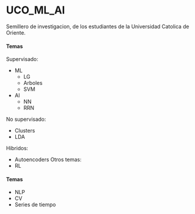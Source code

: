 # UCO_ML_AI
Semillero de investigacion, de los estudiantes de la Universidad Catolica de Oriente.
#### Temas
Supervisado:
  * ML
    * LG
    * Arboles
    * SVM
  * AI
    * NN
    * RRN
    
No supervisado:
  * Clusters
  * LDA

Hibridos:
  * Autoencoders
Otros temas:
  * RL
  
#### Temas
  * NLP
  * CV
  * Series de tiempo
  

